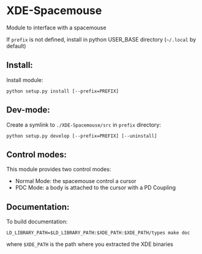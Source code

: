 XDE-Spacemouse
===============

Module to interface with a spacemouse

If `prefix` is not defined, install in python USER_BASE directory (`~/.local` by default)

Install:
---------
Install module:

`python setup.py install [--prefix=PREFIX]`

Dev-mode:
----------------
Create a symlink to `./XDE-Spacemouse/src` in `prefix` directory:

`python setup.py develop [--prefix=PREFIX] [--uninstall]`

Control modes:
--------------
This module provides two control modes:
 - Normal Mode: the spacemouse control a cursor
 - PDC Mode: a body is attached to the cursor with a PD Coupling

Documentation:
--------------
To build documentation:

`LD_LIBRARY_PATH=$LD_LIBRARY_PATH:$XDE_PATH:$XDE_PATH/types make doc`

where `$XDE_PATH` is the path where you extracted the XDE binaries
